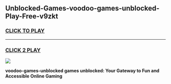 
## Unblocked-Games-voodoo-games-unblocked-Play-Free-v9zkt
<h3>
<a href="https://premium76.site?title=voodoo-games-unblocked&ref=21A">CLICK TO PLAY</a></h3>
<hr>

<h3>
<a href="https://premium76.site?title=voodoo-games-unblocked&ref=21A">CLICK 2 PLAY</a>
  
</h3>

<a href="https://premium76.site?title=voodoo-games-unblocked&ref=21A"><img src="https://clearcache.store/games.png"></a>


**voodoo-games-unblocked games unblocked: Your Gateway to Fun and Accessible Online Gaming**

